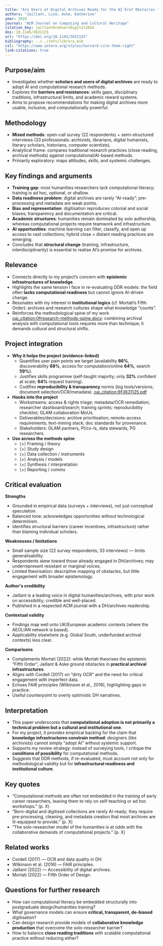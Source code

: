 ```yaml
---
title: "Are Users of Digital Archives Ready for the AI Era? Obstacles to the Application of Computational Research Methods and New Opportunities"
authors: "Jaillant, Lise; Aske, Katherine"
year: 2024
journal: "ACM Journal on Computing and Cultural Heritage"
citation_key: jaillantAreUsersDigital2024
doi: 10.1145/3631125
url: "https://doi.org/10.1145/3631125"
bibliography: ../../refs/library.bib
csl: "https://www.zotero.org/styles/harvard-cite-them-right"
link-citations: true
---
```


## Purpose/aim
- Investigates whether **scholars and users of digital archives** are ready to adopt AI and computational research methods.  
- Explores the **barriers and resistances**: skills gaps, disciplinary traditions, infrastructural limits, and academic reward systems.  
- Aims to propose recommendations for making digital archives more usable, inclusive, and computationally powerful.

## Methodology
- **Mixed methods**: open-call survey (22 respondents) + semi-structured interviews (33 professionals: archivists, librarians, digital humanists, literary scholars, historians, computer scientists).  
- Analytical frame: compares traditional research practices (close reading, archival methods) against computational/AI-based methods.  
- Primarily exploratory: maps attitudes, skills, and systemic challenges.

## Key findings and arguments
- **Training gap**: most humanities researchers lack computational literacy; training is ad hoc, optional, or shallow.  
- **Data readiness problem**: digital archives are rarely “AI-ready”; pre-processing and metadata are weak points.  
- **Bias and representation**: digitisation reproduces colonial and social biases; transparency and documentation are critical.  
- **Academic structures**: humanities remain dominated by solo authorship, whereas computational projects require teamwork and infrastructure.  
- **AI opportunities**: machine learning can filter, classify, and open up access to vast collections; hybrid close + distant reading practices are emerging.  
- Concludes that **structural change** (training, infrastructure, interdisciplinarity) is essential to realise AI’s promise for archives.

## Relevance
- Connects directly to my project’s concern with **epistemic infrastructures of knowledge**.  
- Highlights the same tension I face in re-evaluating DDR models: the field often **lacks computational readiness** but cannot ignore AI-driven change.  
- Resonates with my interest in **institutional logics** (cf. Mortati’s Fifth Order): archives and research cultures shape what knowledge “counts”.  
- Reinforces the methodological spine of my work [oai_citation:0‡research-methods-spine.docx](file-service://file-8NbCxS954PQdexv8vsbn7R): combining archival analysis with computational tools requires more than technique; it demands cultural 
and structural shifts.

## Project integration
- **Why it helps the project (evidence-linked)**  
  - Quantifies user pain points we target (availability **86%**, discoverability **68%**, access for computation/online **64%**, search **59%**).  
  - Justifies skills programme (self-taught majority; only **32%** confident at scale; **64%** request training).  
  - Codifies **reproducibility & transparency** norms (log tools/versions; document selection/OCR/metadata).  [oai_citation:9‡3631125.pdf](file-service://file-ATUDzZT2Y5K4xfd54ofwBZ)  
- **Hooks into the project**  
  - Workstreams: access & rights triage; metadata/OCR remediation; researcher dashboard/search; training sprints; reproducibility checklist; GLAM collaboration MoUs.  
  - Deliverables/decisions: archive prioritisation; remote-access requirements; text-mining stack; doc standards for provenance.  
  - Stakeholders: GLAM partners, PI/co-Is, data stewards, PG researchers.  
- **Use across the methods spine**  
  - `[x]` Framing / theory  
  - `[x]` Study design  
  - `[x]` Data collection / instruments  
  - `[x]` Analysis / models  
  - `[x]` Synthesis / interpretation  
  - `[x]` Reporting / comms

## Critical evaluation
**Strengths**
- Grounded in empirical data (surveys + interviews), not just conceptual speculation.  
- Balanced tone: acknowledges opportunities without technological determinism.  
- Identifies structural barriers (career incentives, infrastructure) rather than blaming individual scholars.  

**Weaknesses / limitations**
- Small sample size (22 survey respondents; 33 interviews) — limits generalisability.  
- Respondents skew toward those already engaged in DH/archives; may underrepresent resistant or marginal voices.  
- Limited theorisation: descriptive mapping of obstacles, but little engagement with broader epistemology.  

**Author's credibility**
- Jaillant is a leading voice in digital humanities/archives, with prior work on accessibility; credible and well-placed.  
- Published in a respected ACM journal with a DH/archives readership.

**Contextual validity**
- Findings map well onto UK/European academic contexts (where the AEOLIAN network is based).  
- Applicability elsewhere (e.g. Global South, underfunded archival contexts) less clear.

**Comparisons**
- Complements Mortati (2022): while Mortati theorises the epistemic “Fifth Order”, Jaillant & Aske ground obstacles in **practical archival infrastructures**.  
- Aligns with Cordell (2017) on “dirty OCR” and the need for critical engagement with imperfect data.  
- Echoes FAIR principles (Wilkinson et al., 2016), highlighting gaps in practice.  
- Useful counterpoint to overly optimistic DH narratives.

## Interpretation
- This paper underscores that **computational adoption is not primarily a technical problem but a cultural and institutional one**.  
- For my project, it provides empirical backing for the claim that **knowledge infrastructures constrain method**: designers (like archivists) cannot simply “adopt AI” without systemic support.  
- Supports my review strategy: instead of surveying tools, I critique the **conditions of possibility** for computational methods.  
- Suggests that DDR methods, if re-evaluated, must account not only for methodological validity but for **infrastructural readiness and institutional culture**.  

## Key quotes
- “Computational methods are often not embedded in the training of early career researchers, leaving them to rely on self-teaching or ad hoc workshops.” (p. X)  
- “Born-digital and digitised collections are rarely AI-ready; they require pre-processing, cleaning, and metadata creation that most archives are ill-equipped to provide.” (p. X)  
- “The solo-researcher model of the humanities is at odds with the collaborative demands of computational projects.” (p. X)  

## Related works
- Cordell (2017) — OCR and data quality in DH.  
- Wilkinson et al. (2016) — FAIR principles.  
- Jaillant (2022) — Accessibility of digital archives.  
- Mortati (2022) — Fifth Order of Design.  

## Questions for further research
- How can computational literacy be embedded structurally into postgraduate design/humanities training?  
- What governance models can ensure **critical, transparent, de-biased** digitisation?  
- Can design research provide models of **collaborative knowledge production** that overcome the solo-researcher barrier?  
- How to balance **close reading traditions** with scalable computational practice without reducing either?  